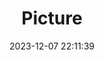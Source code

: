 ---
weight: 1
images:
- /images/edited/68.jpeg
title: Picture
date: 2023-12-07 22:11:39
tags: [luminar neo,work]
---